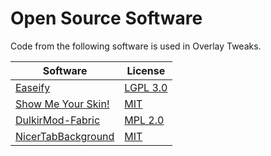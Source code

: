 # Open Source Software

Code from the following software is used in Overlay Tweaks.

| Software                                                              | License                                                                          |
|-----------------------------------------------------------------------|----------------------------------------------------------------------------------|
| [Easeify](https://github.com/Polyfrost/Easeify)                       | [LGPL 3.0](https://github.com/Polyfrost/Easeify/blob/master/LICENSE)             |
| [Show Me Your Skin!](https://github.com/enjarai/show-me-your-skin)    | [MIT](https://github.com/enjarai/show-me-your-skin/blob/master/LICENSE)          |
| [DulkirMod-Fabric](https://github.com/inglettronald/DulkirMod-Fabric) | [MPL 2.0](https://github.com/inglettronald/DulkirMod-Fabric/blob/master/LICENSE) |
| [NicerTabBackground](https://github.com/Benonardo/NicerTabBackground) | [MIT](https://github.com/Benonardo/NicerTabBackground/blob/master/LICENSE)       |
